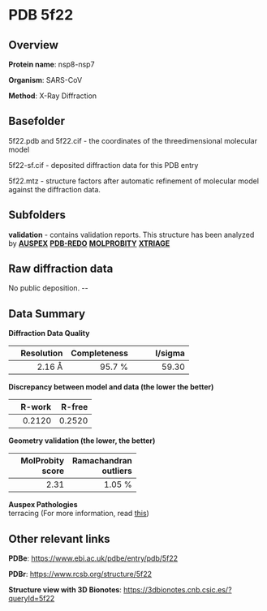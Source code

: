 # PDB 5f22

## Overview

**Protein name**: nsp8-nsp7

**Organism**: SARS-CoV

**Method**: X-Ray Diffraction

## Basefolder

5f22.pdb and 5f22.cif - the coordinates of the threedimensional molecular model

5f22-sf.cif - deposited diffraction data for this PDB entry

5f22.mtz - structure factors after automatic refinement of molecular model against the diffraction data.

## Subfolders





**validation** - contains validation reports. This structure has been analyzed by [**AUSPEX**](https://github.com/thorn-lab/coronavirus_structural_task_force/tree/master/pdb/nsp8-nsp7/SARS-CoV/5f22/validation/auspex) [**PDB-REDO**](https://github.com/thorn-lab/coronavirus_structural_task_force/tree/master/pdb/nsp8-nsp7/SARS-CoV/5f22/validation/pdb-redo) [**MOLPROBITY**](https://github.com/thorn-lab/coronavirus_structural_task_force/tree/master/pdb/nsp8-nsp7/SARS-CoV/5f22/validation/molprobity) [**XTRIAGE**](https://github.com/thorn-lab/coronavirus_structural_task_force/blob/master/pdb/nsp8-nsp7/SARS-CoV/5f22/validation/Xtriage_output.log) 

## Raw diffraction data

No public deposition. --<br> 

## Data Summary
**Diffraction Data Quality**

|   | Resolution | Completeness| I/sigma |
|---|-------------:|----------------:|--------------:|
|   |2.16 Å|95.7  %|<img width=50/>59.30|

**Discrepancy between model and data (the lower the better)**

|   | **R-work**| **R-free**   
|---|-------------:|----------------:|           
||  0.2120|  0.2520|

**Geometry validation (the lower, the better)**

|   |**MolProbity<br>score**| **Ramachandran<br>outliers** 
|---|-------------:|----------------:|
||  2.31|  1.05 %|

**Auspex Pathologies**<br> terracing (For more information, read [this](https://github.com/thorn-lab/coronavirus_structural_task_force/blob/master/pdb/nsp8-nsp7/SARS-CoV/5f22/validation/auspex/5f22_auspex_comments.txt))

 



## Other relevant links 
**PDBe**:  https://www.ebi.ac.uk/pdbe/entry/pdb/5f22
 
**PDBr**: https://www.rcsb.org/structure/5f22 

**Structure view with 3D Bionotes**: https://3dbionotes.cnb.csic.es/?queryId=5f22

